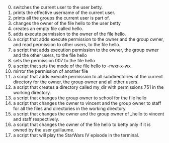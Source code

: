 0. switches the current user to the user betty.
1. prints the effective username of the current user.
2. prints all the groups the current user is part of.
3. changes the owner of the file hello to the user betty
4. creates an empty file called hello.
5. adds execute permission to the owner of the file hello.
6.  a script that adds execute permission to the owner and the group owner, and read permission to other users, to the file hello.
7. a script that adds execution permission to the owner, the group owner and the other users, to the file hello
8. sets the permission 007 to the file hello
9. a script that sets the mode of the file hello to -rwxr-x-wx
10. mirror the permission of another file
11. a script that adds execute permission to all subdirectories of the current directory for the owner, the group owner and all other users.
12. a script that creates a directory called my_dir with permissions 751 in the working directory.
13. a script that changes the group owner to school for the file hello
14. a script that changes the owner to vincent and the group owner to staff for all the files and directories in the working directory.
15. a script that changes the owner and the group owner of _hello to vincent and staff respectively.
16. a script that changes the owner of the file hello to betty only if it is owned by the user guillaume.
17. a script that will play the StarWars IV episode in the terminal.
